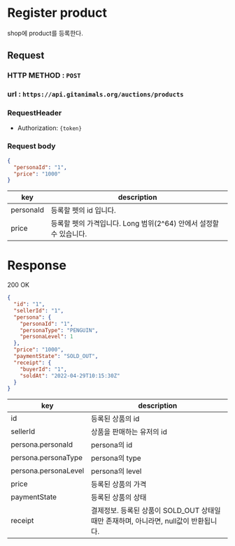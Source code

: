 # Register product

shop에 product를 등록한다.

## Request

### HTTP METHOD : `POST`

### url : `https://api.gitanimals.org/auctions/products`

### RequestHeader

- Authorization: `{token}`

### Request body

```json
{
  "personaId": "1",
  "price": "1000"
}
```

| key       | description                                 |
|-----------|---------------------------------------------|
| personaId | 등록할 펫의 id 입니다.                              |
| price     | 등록할 펫의 가격입니다. Long 범위(2^64) 안에서 설정할 수 있습니다. |

# Response

200 OK

```json
{
  "id": "1",
  "sellerId": "1",
  "persona": {
    "personaId": "1",
    "personaType": "PENGUIN",
    "personaLevel": 1
  },
  "price": "1000",
  "paymentState": "SOLD_OUT",
  "receipt": {
    "buyerId": "1",
    "soldAt": "2022-04-29T10:15:30Z"
  }
}
```

| key                 | description                                            |
|---------------------|--------------------------------------------------------|
| id                  | 등록된 상품의 id                                             |
| sellerId            | 상품을 판매하는 유저의 id                                        |
| persona.personaId   | persona의 id                                            |
| persona.personaType | persona의 type                                          |
| persona.personaLevel | persona의 level                                         |
| price               | 등록된 상품의 가격                                             |
| paymentState        | 등록된 상품의 상태                                             |
| receipt             | 결제정보. 등록된 상품이 SOLD_OUT 상태일때만 존재하며, 아니라면, null값이 반환됩니다. |
